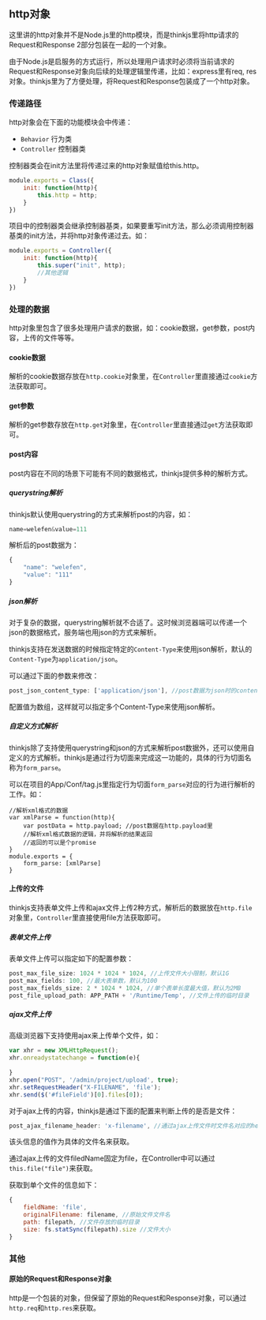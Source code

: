 ## http对象

这里讲的http对象并不是Node.js里的http模块，而是thinkjs里将http请求的Request和Response 2部分包装在一起的一个对象。

由于Node.js是启服务的方式运行，所以处理用户请求时必须将当前请求的Request和Response对象向后续的处理逻辑里传递，比如：express里有req, res对象。thinkjs里为了方便处理，将Request和Response包装成了一个http对象。

### 传递路径

http对象会在下面的功能模块会中传递：

* `Behavior` 行为类
* `Controller` 控制器类

控制器类会在init方法里将传递过来的http对象赋值给this.http。

```js
module.exports = Class({
    init: function(http){
        this.http = http;
    }
})
```

项目中的控制器类会继承控制器基类，如果要重写init方法，那么必须调用控制器基类的init方法，并将http对象传递过去。如：

```js
module.exports = Controller({
    init: function(http){
        this.super("init", http);
        //其他逻辑
    }
})
```

### 处理的数据

http对象里包含了很多处理用户请求的数据，如：cookie数据，get参数，post内容，上传的文件等等。

#### cookie数据

解析的cookie数据存放在`http.cookie`对象里，在`Controller`里直接通过`cookie`方法获取即可。

#### get参数

解析的get参数存放在`http.get`对象里，在`Controller`里直接通过`get`方法获取即可。

#### post内容

post内容在不同的场景下可能有不同的数据格式，thinkjs提供多种的解析方式。

##### querystring解析

thinkjs默认使用querystring的方式来解析post的内容，如：

```js
name=welefen&value=111
```

解析后的post数据为：

```js
{
    "name": "welefen",
    "value": "111"
}
```

##### json解析

对于复杂的数据，querystring解析就不合适了。这时候浏览器端可以传递一个json的数据格式，服务端也用json的方式来解析。

thinkjs支持在发送数据的时候指定特定的`Content-Type`来使用json解析，默认的`Content-Type`为`application/json`。

可以通过下面的参数来修改：

```js
post_json_content_type: ['application/json'], //post数据为json时的content-type
```

配置值为数组，这样就可以指定多个Content-Type来使用json解析。

##### 自定义方式解析

thinkjs除了支持使用querystring和json的方式来解析post数据外，还可以使用自定义的方式解析。thinkjs是通过行为切面来完成这一功能的，具体的行为切面名称为`form_parse`。

可以在项目的App/Conf/tag.js里指定行为切面`form_parse`对应的行为进行解析的工作。如：

```
//解析xml格式的数据
var xmlParse = function(http){
    var postData = http.payload; //post数据在http.payload里
    //解析xml格式数据的逻辑，并将解析的结果返回
    //返回的可以是个promise
}
module.exports = {
    form_parse: [xmlParse]
}
```

#### 上传的文件

thinkjs支持表单文件上传和ajax文件上传2种方式，解析后的数据放在`http.file`对象里，`Controller`里直接使用file方法获取即可。

##### 表单文件上传

表单文件上传可以指定如下的配置参数：
```js
post_max_file_size: 1024 * 1024 * 1024, //上传文件大小限制，默认1G
post_max_fields: 100, //最大表单数，默认为100
post_max_fields_size: 2 * 1024 * 1024, //单个表单长度最大值，默认为2MB
post_file_upload_path: APP_PATH + '/Runtime/Temp', //文件上传的临时目录
```

##### ajax文件上传

高级浏览器下支持使用ajax来上传单个文件，如：
```js
var xhr = new XMLHttpRequest();
xhr.onreadystatechange = function(e){
  
}
xhr.open("POST", '/admin/project/upload', true);
xhr.setRequestHeader("X-FILENAME", 'file');
xhr.send($('#fileField')[0].files[0]);
```
对于ajax上传的内容，thinkjs是通过下面的配置来判断上传的是否是文件：

```js
post_ajax_filename_header: 'x-filename', //通过ajax上传文件时文件名对应的header，如果有这个header表示是文件上传
```
该头信息的值作为具体的文件名来获取。

通过ajax上传的文件filedName固定为file，在Controller中可以通过`this.file("file")`来获取。

获取到单个文件的信息如下：

```js
{
    fieldName: 'file',
    originalFilename: filename, //原始文件文件名
    path: filepath, //文件存放的临时目录
    size: fs.statSync(filepath).size //文件大小
}
```

### 其他

#### 原始的Request和Response对象

http是一个包装的对象，但保留了原始的Request和Response对象，可以通过`http.req`和`http.res`来获取。